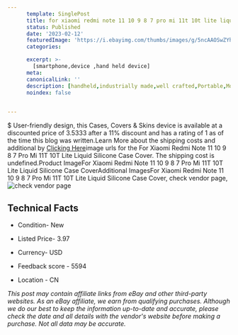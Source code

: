 ```yaml
---
      template: SinglePost
      title: for xiaomi redmi note 11 10 9 8 7 pro mi 11t 10t lite liquid silicone case cover
      status: Published
      date: '2023-02-12'
      featuredImage: 'https://i.ebayimg.com/thumbs/images/g/5ncAAOSwZYhjkvYZ/s-l225.jpg'
      categories: 

      excerpt: >-
        [smartphone,device ,hand held device]
      meta:
      canonicalLink: ''
      description: [handheld,industrially made,well crafted,Portable,Mobile,Compact,Convenient,Lightweight,Maneuverable,Man-portable,Miniature,Carriable,Hand-held,Light,Holdable,Transportable,Mobile device,Pocket-sized,On-the-go,Wireless,Cordless,Compact size,Convenient size, smartphone,device ,hand held device]
      noindex: false

        
---
```

$
    User-friendly design, this Cases, Covers & Skins device is available at a discounted price of 3.5333 after a 11% discount and has a rating of 1 as of the time this blog was written.Learn More about the shipping costs and additional by [Clicking Here](https://www.ebay.com/itm/174788209457?hash=item28b2306b31%3Ag%3A5ncAAOSwZYhjkvYZ&mkevt=1&mkcid=1&mkrid=711-53200-19255-0&campid=%253CePNCampaignId%253E&customid=%253CreferenceId%253E&toolid=10049)image urls for the For Xiaomi Redmi Note 11 10 9 8 7 Pro Mi 11T 10T Lite Liquid Silicone Case Cover. The shipping cost is undefined.Product ImageFor Xiaomi Redmi Note 11 10 9 8 7 Pro Mi 11T 10T Lite Liquid Silicone Case CoverAdditional ImagesFor Xiaomi Redmi Note 11 10 9 8 7 Pro Mi 11T 10T Lite Liquid Silicone Case Cover, check vendor page, ![check vendor page](https://origin-galleryplus.ebayimg.com/ws/web/174788209457_2_0_1/225x225.jpg,https://origin-galleryplus.ebayimg.com/ws/web/174788209457_3_0_1/225x225.jpg,https://origin-galleryplus.ebayimg.com/ws/web/174788209457_4_0_1/225x225.jpg,https://origin-galleryplus.ebayimg.com/ws/web/174788209457_5_0_1/225x225.jpg,https://origin-galleryplus.ebayimg.com/ws/web/174788209457_6_0_1/225x225.jpg,https://origin-galleryplus.ebayimg.com/ws/web/174788209457_7_0_1/225x225.jpg,https://origin-galleryplus.ebayimg.com/ws/web/174788209457_8_0_1/225x225.jpg,https://origin-galleryplus.ebayimg.com/ws/web/174788209457_9_0_1/225x225.jpg,https://origin-galleryplus.ebayimg.com/ws/web/174788209457_10_0_1/225x225.jpg,https://origin-galleryplus.ebayimg.com/ws/web/174788209457_11_0_1/225x225.jpg,https://origin-galleryplus.ebayimg.com/ws/web/174788209457_12_0_1/225x225.jpg)
    
    

 ## Technical Facts 



     
      

 - Condition- New 


      

 - Listed Price- 3.97 


      

 - Currency- USD 


      

 - Feedback score - 5594 


      

 - Location - CN 


      
      

 *_This post may contain affiliate links from eBay and other third-party websites. As an eBay affiliate, we earn from qualifying purchases. Although we do our best to keep the information up-to-date and accurate, please check the date and all details with the vendor's website before making a purchase. Not all data may be accurate._*



    
    
    
    
    